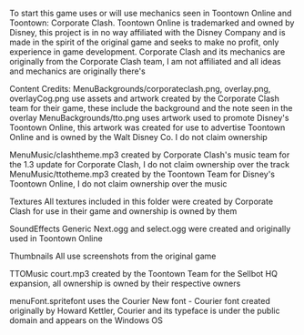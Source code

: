 To start this game uses or will use mechanics seen in Toontown Online and Toontown: Corporate Clash. Toontown Online is trademarked and owned by Disney, this project is in no way affiliated with the Disney Company and is made in the spirit of the original game and seeks to make no profit, only experience in game development. Corporate Clash and its mechanics are originally from the Corporate Clash team, I am not affiliated and all ideas and mechanics are originally there's

Content Credits:
MenuBackgrounds/corporateclash.png, overlay.png, overlayCog.png use assets and artwork created by the Corporate Clash team for their game, these include the background and the note seen in the overlay
MenuBackgrounds/tto.png uses artwork used to promote Disney's Toontown Online, this artwork was created for use to advertise Toontown Online and is owned by the Walt Disney Co. I do not claim ownership

MenuMusic/clashtheme.mp3 created by Corporate Clash's music team for the 1.3 update for Corporate Clash, I do not claim ownership over the track
MenuMusic/ttotheme.mp3 created by the Toontown Team for Disney's Toontown Online, I do not claim ownership over the music

Textures
All textures included in this folder were created by Corporate Clash for use in their game and ownership is owned by them

SoundEffects
Generic
Next.ogg and select.ogg were created and originally used in Toontown Online

Thumbnails
All use screenshots from the original game

TTOMusic
court.mp3 created by the Toontown Team for the Sellbot HQ expansion, all ownership is owned by their respective owners

menuFont.spritefont uses the Courier New font - Courier font created originally by Howard Kettler, Courier and its typeface is under the public domain and appears on the Windows OS